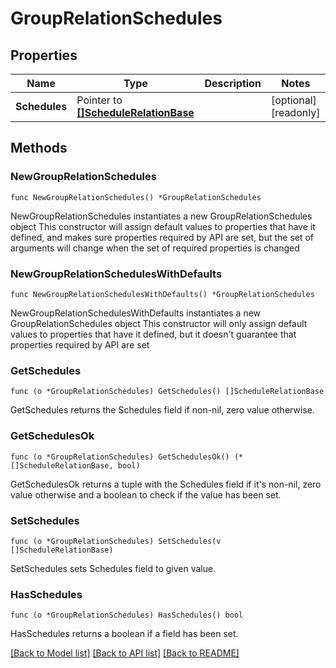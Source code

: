 # GroupRelationSchedules

## Properties

Name | Type | Description | Notes
------------ | ------------- | ------------- | -------------
**Schedules** | Pointer to [**[]ScheduleRelationBase**](ScheduleRelationBase.md) |  | [optional] [readonly]

## Methods

### NewGroupRelationSchedules

`func NewGroupRelationSchedules() *GroupRelationSchedules`

NewGroupRelationSchedules instantiates a new GroupRelationSchedules object
This constructor will assign default values to properties that have it defined,
and makes sure properties required by API are set, but the set of arguments
will change when the set of required properties is changed

### NewGroupRelationSchedulesWithDefaults

`func NewGroupRelationSchedulesWithDefaults() *GroupRelationSchedules`

NewGroupRelationSchedulesWithDefaults instantiates a new GroupRelationSchedules object
This constructor will only assign default values to properties that have it defined,
but it doesn't guarantee that properties required by API are set

### GetSchedules

`func (o *GroupRelationSchedules) GetSchedules() []ScheduleRelationBase`

GetSchedules returns the Schedules field if non-nil, zero value otherwise.

### GetSchedulesOk

`func (o *GroupRelationSchedules) GetSchedulesOk() (*[]ScheduleRelationBase, bool)`

GetSchedulesOk returns a tuple with the Schedules field if it's non-nil, zero value otherwise
and a boolean to check if the value has been set.

### SetSchedules

`func (o *GroupRelationSchedules) SetSchedules(v []ScheduleRelationBase)`

SetSchedules sets Schedules field to given value.

### HasSchedules

`func (o *GroupRelationSchedules) HasSchedules() bool`

HasSchedules returns a boolean if a field has been set.

[[Back to Model list]](../README.md#documentation-for-models) [[Back to API list]](../README.md#documentation-for-api-endpoints) [[Back to README]](../README.md)
